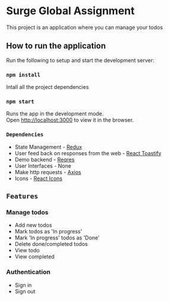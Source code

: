 # Surge Global Assignment

This project is an application where you can manage your todos

## How to run the application

Run the following to setup and start the development server:

### `npm install`

Intall all the project dependencies

### `npm start`

Runs the app in the development mode.\
Open [http://localhost:3000](http://localhost:3000) to view it in the browser.

### `Dependencies`

- State Management - [Redux](https://www.npmjs.com/package/redux)
- User feed back on responses from the web - [React Toastify](https://www.npmjs.com/package/react-toastify)
- Demo backend - [Reqres](https://reqres.in/)
- User Interfaces - None
- Make http requests - [Axios](https://www.npmjs.com/package/axios)
- Icons - [React Icons](https://react-icons.github.io/react-icons/)

## `Features`

### Manage todos

- Add new todos
- Mark todos as 'In progress'
- Mark 'In progress' todos as 'Done'
- Delete done/completed todos
- View todo
- View completed

### Authentication

- Sign in
- Sign out



